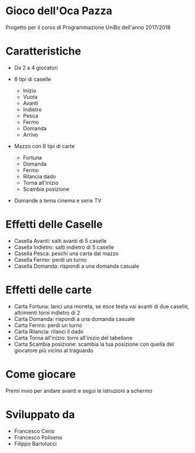# Gioco dell'Oca Pazza
Progetto per il corso di Programmazione UniBo dell'anno 2017/2018

# Caratteristiche 
- Da 2 a 4 giocatori

- 8 tipi di caselle
    * Inizio
    * Vuota
    * Avanti 
    * Indietro
    * Pesca
    * Fermo
    * Domanda
    * Arrivo
    
- Mazzo con 6 tipi di carte
    * Fortuna 
    * Domanda
    * Fermo 
    * Rilancia dado
    * Torna all'inizio
    * Scambia posizione
    

- Domande a tema cinema e serie TV    

# Effetti delle Caselle
- Casella Avanti: salti avanti di 5 caselle 
- Casella Indietro: salti indietro di 5 caselle 
- Casella Pesca: peschi una carta dal mazzo
- Casella Fermo: perdi un turno 
- Casella Domanda: rispondi a una domanda casuale

# Effetti delle carte
- Carta Fortuna: lanci una moneta, se esce testa vai avanti di due caselle, altrimenti torni indietro di 2
- Carta Domanda: rispondi a una domanda casuale 
- Carta Fermo: perdi un turno
- Carta Rilancia: rilanci il dado
- Carta Torna all'inizio: torni all'inizio del tabellone
- Carta Scambia posizione: scambia la tua posizione con quella del giocatore più vicino al traguardo
 
# Come giocare 
Premi invio per andare avanti e segui le istruzioni a schermo 

# Sviluppato da 
 * Francesco Cerio 
 * Francesco Polisena
 * Filippo Bartolucci
 
